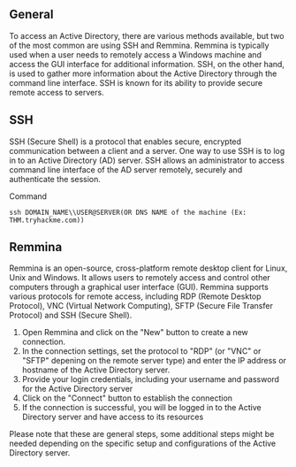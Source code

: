 
## General

To access an Active Directory, there are various methods available, but two of the most common are using SSH and Remmina. Remmina is typically used when a user needs to remotely access a Windows machine and access the GUI interface for additional information. SSH, on the other hand, is used to gather more information about the Active Directory through the command line interface. SSH is known for its ability to provide secure remote access to servers.


## SSH

SSH (Secure Shell) is a protocol that enables secure, encrypted communication between a client and a server. One way to use SSH is to log in to an Active Directory (AD) server. SSH allows an administrator to access command line interface of the AD server remotely, securely and authenticate the session.

Command
```
ssh DOMAIN_NAME\\USER@SERVER(OR DNS NAME of the machine (Ex: THM.tryhackme.com))
```


## Remmina

Remmina is an open-source, cross-platform remote desktop client for Linux, Unix and Windows. It allows users to remotely access and control other computers through a graphical user interface (GUI). Remmina supports various protocols for remote access, including RDP (Remote Desktop Protocol), VNC (Virtual Network Computing), SFTP (Secure File Transfer Protocol) and SSH (Secure Shell).

1.  Open Remmina and click on the "New" button to create a new connection.
2.  In the connection settings, set the protocol to "RDP" (or "VNC" or "SFTP" depening on the remote server type) and enter the IP address or hostname of the Active Directory server.
3.  Provide your login credentials, including your username and password for the Active Directory server
4.  Click on the "Connect" button to establish the connection
5.  If the connection is successful, you will be logged in to the Active Directory server and have access to its resources

Please note that these are general steps, some additional steps might be needed depending on the specific setup and configurations of the Active Directory server.
